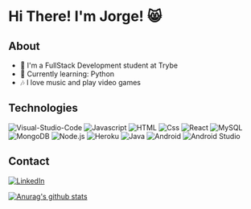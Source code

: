 # Hi There! I'm Jorge! :smile_cat:

## About
<!--ts-->
  * :seedling: I'm a FullStack Development student at Trybe
  * :snake: Currently learning: Python
  * :notes: I love music and play video games
<!--te-->

## Technologies
  <p>
    <img alt="Visual-Studio-Code" src="https://img.shields.io/badge/VSCode-007ACC?logo=Visual-Studio-Code&logoColor=white&style=for-the-badge" />
    <img alt="Javascript" src="https://img.shields.io/badge/Javascript-F7DF1E?logo=JavaScript&logoColor=black&style=for-the-badge" />
    <img alt="HTML" src="https://img.shields.io/badge/HTML-E34F26?logo=html5&logoColor=white&style=for-the-badge" />
    <img alt="Css" src="https://img.shields.io/badge/CSS-1572B6?logo=css3&logoColor=white&style=for-the-badge" />
    <img alt="React" src="https://img.shields.io/badge/React-61DAFB?logo=react&logoColor=black&style=for-the-badge" />
    <img alt="MySQL" src="https://img.shields.io/badge/MySQL-4479A1?logo=MySQL&logoColor=white&style=for-the-badge" />
    <img alt="MongoDB" src="https://img.shields.io/badge/MongoDB-47A248?logo=MongoDB&logoColor=white&style=for-the-badge" />
    <img alt="Node.js" src="https://img.shields.io/badge/Node.js-339933?logo=Node.js&logoColor=white&style=for-the-badge" />
    <img alt="Heroku" src="https://img.shields.io/badge/Heroku-430098?logo=Heroku&logoColor=white&style=for-the-badge" />
    <img alt="Java" src="https://img.shields.io/badge/Java-007396?logo=Java&logoColor=white&style=for-the-badge" />
    <img alt="Android" src="https://img.shields.io/badge/Android-3DDC84?logo=Android&logoColor=white&style=for-the-badge" />
    <img alt="Android Studio" src="https://img.shields.io/badge/Android_Studio-3DDC84?logo=Android-Studio&logoColor=white&style=for-the-badge" />
  </p>

## Contact
  <a href="https://www.linkedin.com/in/jorge-osiro/">
    <img alt="LinkedIn" src="https://img.shields.io/badge/LinkedIn-0077B5?logo=LinkedIn&logoColor=white&style=for-the-badge" />
  </a>

[![Anurag's github stats](https://github-readme-stats.vercel.app/api?username=JorgeHSOsiro&theme=tokyonight)](https://github.com/JorgeHSOsiro/github-readme-stats)
